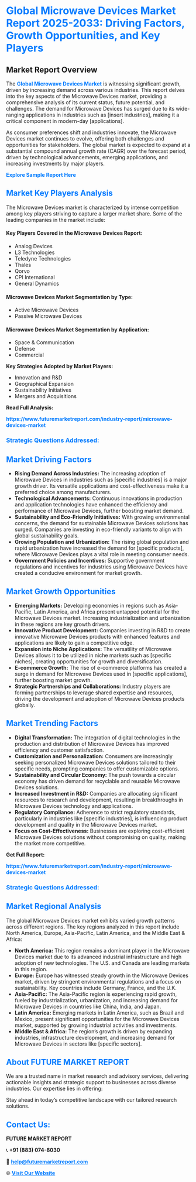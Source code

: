 <h1 style="color: #007BFF;">Global Microwave Devices Market Report 2025-2033: Driving Factors, Growth Opportunities, and Key Players</h1>

<section id="overview">
<h2>Market Report Overview</h2>
<p>The <a href="https://www.futuremarketreport.com/industry-report/microwave-devices-market" style="color: #007BFF; text-decoration: none;"><strong>Global Microwave Devices Market</strong></a> is witnessing significant growth, driven by increasing demand across various industries. This report delves into the key aspects of the Microwave Devices market, providing a comprehensive analysis of its current status, future potential, and challenges. The demand for Microwave Devices has surged due to its wide-ranging applications in industries such as [insert industries], making it a critical component in modern-day [applications].</p>
<p>As consumer preferences shift and industries innovate, the Microwave Devices market continues to evolve, offering both challenges and opportunities for stakeholders. The global market is expected to expand at a substantial compound annual growth rate (CAGR) over the forecast period, driven by technological advancements, emerging applications, and increasing investments by major players.</p>
</section>

<section id="overview">
<p><a href="https://www.futuremarketreport.com/request-sample/reportId=104570" style="color: #007BFF; text-decoration: none;"><strong>Explore Sample Report Here</strong></a></p>
</section>

<section id="key-players">
<h2 style="color: #007BFF;">Market Key Players Analysis</h2>
<p>The Microwave Devices market is characterized by intense competition among key players striving to capture a larger market share. Some of the leading companies in the market include:</p>
<h4>Key Players Covered in the Microwave Devices Report:</h4>
<ul><li>Analog Devices</li><li>L3 Technologies</li><li>Teledyne Technologies</li><li>Thales</li><li>Qorvo</li><li>CPI International</li><li>General Dynamics</li></ul>
<h4>Microwave Devices Market Segmentation by Type:</h4>
<ul><li>Active Microwave Devices</li><li>Passive Microwave Devices</li></ul>

<h4>Microwave Devices Market Segmentation by Application:</h4>
<ul><li>Space &amp; Communication</li><li>Defense</li><li>Commercial</li></ul>
<p><strong>Key Strategies Adopted by Market Players:</strong></p>
<ul>
<li>Innovation and R&D</li>
<li>Geographical Expansion</li>
<li>Sustainability Initiatives</li>
<li>Mergers and Acquisitions</li>
</ul>
</section>

<section>
<p><strong>Read Full Analysis: </strong></p><a href="https://www.futuremarketreport.com/industry-report/microwave-devices-market" style="color: #007BFF; text-decoration: none;"><strong>https://www.futuremarketreport.com/industry-report/microwave-devices-market</strong></a>
<h3 style="color: #007BFF;">Strategic Questions Addressed:</h3>
</section>

<section id="driving-factors">
<h2 style="color: #007BFF;">Market Driving Factors</h2>
<ul>
<li><strong>Rising Demand Across Industries:</strong> The increasing adoption of Microwave Devices in industries such as [specific industries] is a major growth driver. Its versatile applications and cost-effectiveness make it a preferred choice among manufacturers.</li>
<li><strong>Technological Advancements:</strong> Continuous innovations in production and application technologies have enhanced the efficiency and performance of Microwave Devices, further boosting market demand.</li>
<li><strong>Sustainability and Eco-Friendly Initiatives:</strong> With growing environmental concerns, the demand for sustainable Microwave Devices solutions has surged. Companies are investing in eco-friendly variants to align with global sustainability goals.</li>
<li><strong>Growing Population and Urbanization:</strong> The rising global population and rapid urbanization have increased the demand for [specific products], where Microwave Devices plays a vital role in meeting consumer needs.</li>
<li><strong>Government Policies and Incentives:</strong> Supportive government regulations and incentives for industries using Microwave Devices have created a conducive environment for market growth.</li>
</ul>
</section>

<section id="growth-opportunities">
<h2 style="color: #007BFF;">Market Growth Opportunities</h2>
<ul>
<li><strong>Emerging Markets:</strong> Developing economies in regions such as Asia-Pacific, Latin America, and Africa present untapped potential for the Microwave Devices market. Increasing industrialization and urbanization in these regions are key growth drivers.</li>
<li><strong>Innovative Product Development:</strong> Companies investing in R&D to create innovative Microwave Devices products with enhanced features and applications are likely to gain a competitive edge.</li>
<li><strong>Expansion into Niche Applications:</strong> The versatility of Microwave Devices allows it to be utilized in niche markets such as [specific niches], creating opportunities for growth and diversification.</li>
<li><strong>E-commerce Growth:</strong> The rise of e-commerce platforms has created a surge in demand for Microwave Devices used in [specific applications], further boosting market growth.</li>
<li><strong>Strategic Partnerships and Collaborations:</strong> Industry players are forming partnerships to leverage shared expertise and resources, driving the development and adoption of Microwave Devices products globally.</li>
</ul>
</section>

<section id="trending-factors">
<h2 style="color: #007BFF;">Market Trending Factors</h2>
<ul>
<li><strong>Digital Transformation:</strong> The integration of digital technologies in the production and distribution of Microwave Devices has improved efficiency and customer satisfaction.</li>
<li><strong>Customization and Personalization:</strong> Consumers are increasingly seeking personalized Microwave Devices solutions tailored to their specific needs, prompting companies to offer customizable options.</li>
<li><strong>Sustainability and Circular Economy:</strong> The push towards a circular economy has driven demand for recyclable and reusable Microwave Devices solutions.</li>
<li><strong>Increased Investment in R&D:</strong> Companies are allocating significant resources to research and development, resulting in breakthroughs in Microwave Devices technology and applications.</li>
<li><strong>Regulatory Compliance:</strong> Adherence to strict regulatory standards, particularly in industries like [specific industries], is influencing product development and quality in the Microwave Devices market.</li>
<li><strong>Focus on Cost-Effectiveness:</strong> Businesses are exploring cost-efficient Microwave Devices solutions without compromising on quality, making the market more competitive.</li>
</ul>
</section>

<section>
<p><strong>Get Full Report: </strong></p><a href="https://www.futuremarketreport.com/industry-report/microwave-devices-market" style="color: #007BFF; text-decoration: none;"><strong>https://www.futuremarketreport.com/industry-report/microwave-devices-market</strong></a>
<h3 style="color: #007BFF;">Strategic Questions Addressed:</h3>
</section>


<section id="regional-analysis">
<h2 style="color: #007BFF;">Market Regional Analysis</h2>
<p>The global Microwave Devices market exhibits varied growth patterns across different regions. The key regions analyzed in this report include North America, Europe, Asia-Pacific, Latin America, and the Middle East & Africa:</p>
<ul>
<li><strong>North America:</strong> This region remains a dominant player in the Microwave Devices market due to its advanced industrial infrastructure and high adoption of new technologies. The U.S. and Canada are leading markets in this region.</li>
<li><strong>Europe:</strong> Europe has witnessed steady growth in the Microwave Devices market, driven by stringent environmental regulations and a focus on sustainability. Key countries include Germany, France, and the U.K.</li>
<li><strong>Asia-Pacific:</strong> The Asia-Pacific region is experiencing rapid growth, fueled by industrialization, urbanization, and increasing demand for Microwave Devices in countries like China, India, and Japan.</li>
<li><strong>Latin America:</strong> Emerging markets in Latin America, such as Brazil and Mexico, present significant opportunities for the Microwave Devices market, supported by growing industrial activities and investments.</li>
<li><strong>Middle East & Africa:</strong> The region’s growth is driven by expanding industries, infrastructure development, and increasing demand for Microwave Devices in sectors like [specific sectors].</li>
</ul>
</section>

<footer>
<h2 style="color: #007BFF;">About FUTURE MARKET REPORT</h2>
<p>We are a trusted name in market research and advisory services, delivering actionable insights and strategic support to businesses across diverse industries. Our expertise lies in offering:</p>

<p>Stay ahead in today’s competitive landscape with our tailored research solutions.</p>

<h2 style="color: #007BFF;">Contact Us:</h2>
<p><strong>FUTURE MARKET REPORT</strong></p>
<p>📞 <strong>+91 (883) 074-8030</strong></p>
<p>📧 <strong><a href="mailto:help@futuremarketreport.com" style="color: #007BFF;">help@futuremarketreport.com</a></strong></p>
<p>🌐 <strong><a href="https://www.futuremarketreport.com/" style="color: #007BFF;">Visit Our Website</a></strong></p>
</footer>
